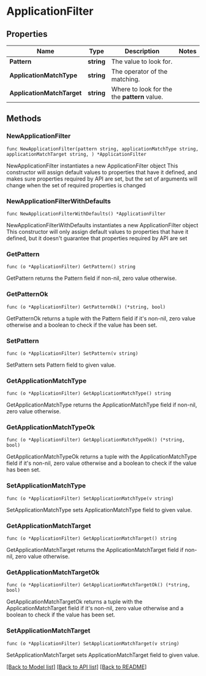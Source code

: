# ApplicationFilter

## Properties

Name | Type | Description | Notes
------------ | ------------- | ------------- | -------------
**Pattern** | **string** | The value to look for. | 
**ApplicationMatchType** | **string** | The operator of the matching. | 
**ApplicationMatchTarget** | **string** | Where to look for the the **pattern** value. | 

## Methods

### NewApplicationFilter

`func NewApplicationFilter(pattern string, applicationMatchType string, applicationMatchTarget string, ) *ApplicationFilter`

NewApplicationFilter instantiates a new ApplicationFilter object
This constructor will assign default values to properties that have it defined,
and makes sure properties required by API are set, but the set of arguments
will change when the set of required properties is changed

### NewApplicationFilterWithDefaults

`func NewApplicationFilterWithDefaults() *ApplicationFilter`

NewApplicationFilterWithDefaults instantiates a new ApplicationFilter object
This constructor will only assign default values to properties that have it defined,
but it doesn't guarantee that properties required by API are set

### GetPattern

`func (o *ApplicationFilter) GetPattern() string`

GetPattern returns the Pattern field if non-nil, zero value otherwise.

### GetPatternOk

`func (o *ApplicationFilter) GetPatternOk() (*string, bool)`

GetPatternOk returns a tuple with the Pattern field if it's non-nil, zero value otherwise
and a boolean to check if the value has been set.

### SetPattern

`func (o *ApplicationFilter) SetPattern(v string)`

SetPattern sets Pattern field to given value.


### GetApplicationMatchType

`func (o *ApplicationFilter) GetApplicationMatchType() string`

GetApplicationMatchType returns the ApplicationMatchType field if non-nil, zero value otherwise.

### GetApplicationMatchTypeOk

`func (o *ApplicationFilter) GetApplicationMatchTypeOk() (*string, bool)`

GetApplicationMatchTypeOk returns a tuple with the ApplicationMatchType field if it's non-nil, zero value otherwise
and a boolean to check if the value has been set.

### SetApplicationMatchType

`func (o *ApplicationFilter) SetApplicationMatchType(v string)`

SetApplicationMatchType sets ApplicationMatchType field to given value.


### GetApplicationMatchTarget

`func (o *ApplicationFilter) GetApplicationMatchTarget() string`

GetApplicationMatchTarget returns the ApplicationMatchTarget field if non-nil, zero value otherwise.

### GetApplicationMatchTargetOk

`func (o *ApplicationFilter) GetApplicationMatchTargetOk() (*string, bool)`

GetApplicationMatchTargetOk returns a tuple with the ApplicationMatchTarget field if it's non-nil, zero value otherwise
and a boolean to check if the value has been set.

### SetApplicationMatchTarget

`func (o *ApplicationFilter) SetApplicationMatchTarget(v string)`

SetApplicationMatchTarget sets ApplicationMatchTarget field to given value.



[[Back to Model list]](../README.md#documentation-for-models) [[Back to API list]](../README.md#documentation-for-api-endpoints) [[Back to README]](../README.md)


